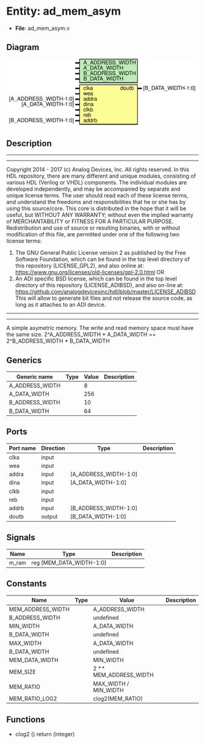 # Entity: ad_mem_asym

- **File**: ad_mem_asym.v
## Diagram

![Diagram](ad_mem_asym.svg "Diagram")
## Description

***************************************************************************
 ***************************************************************************
 Copyright 2014 - 2017 (c) Analog Devices, Inc. All rights reserved.
 In this HDL repository, there are many different and unique modules, consisting
 of various HDL (Verilog or VHDL) components. The individual modules are
 developed independently, and may be accompanied by separate and unique license
 terms.
 The user should read each of these license terms, and understand the
 freedoms and responsibilities that he or she has by using this source/core.
 This core is distributed in the hope that it will be useful, but WITHOUT ANY
 WARRANTY; without even the implied warranty of MERCHANTABILITY or FITNESS FOR
 A PARTICULAR PURPOSE.
 Redistribution and use of source or resulting binaries, with or without modification
 of this file, are permitted under one of the following two license terms:
   1. The GNU General Public License version 2 as published by the
      Free Software Foundation, which can be found in the top level directory
      of this repository (LICENSE_GPL2), and also online at:
      <https://www.gnu.org/licenses/old-licenses/gpl-2.0.html>
 OR
   2. An ADI specific BSD license, which can be found in the top level directory
      of this repository (LICENSE_ADIBSD), and also on-line at:
      https://github.com/analogdevicesinc/hdl/blob/master/LICENSE_ADIBSD
      This will allow to generate bit files and not release the source code,
      as long as it attaches to an ADI device.
 ***************************************************************************
 ***************************************************************************
 A simple asymetric memory. The write and read memory space must have the same size.
 2^A_ADDRESS_WIDTH * A_DATA_WIDTH == 2^B_ADDRESS_WIDTH * B_DATA_WIDTH
 
## Generics

| Generic name    | Type | Value | Description |
| --------------- | ---- | ----- | ----------- |
| A_ADDRESS_WIDTH |      | 8     |             |
| A_DATA_WIDTH    |      | 256   |             |
| B_ADDRESS_WIDTH |      | 10    |             |
| B_DATA_WIDTH    |      | 64    |             |
## Ports

| Port name | Direction | Type                  | Description |
| --------- | --------- | --------------------- | ----------- |
| clka      | input     |                       |             |
| wea       | input     |                       |             |
| addra     | input     | [A_ADDRESS_WIDTH-1:0] |             |
| dina      | input     | [A_DATA_WIDTH-1:0]    |             |
| clkb      | input     |                       |             |
| reb       | input     |                       |             |
| addrb     | input     | [B_ADDRESS_WIDTH-1:0] |             |
| doutb     | output    | [B_DATA_WIDTH-1:0]    |             |
## Signals

| Name  | Type                          | Description |
| ----- | ----------------------------- | ----------- |
| m_ram | reg      [MEM_DATA_WIDTH-1:0] |             |
## Constants

| Name              | Type | Value                  | Description |
| ----------------- | ---- | ---------------------- | ----------- |
| MEM_ADDRESS_WIDTH |      | A_ADDRESS_WIDTH        |             |
| B_ADDRESS_WIDTH   |      | undefined              |             |
| MIN_WIDTH         |      | A_DATA_WIDTH           |             |
| B_DATA_WIDTH      |      | undefined              |             |
| MAX_WIDTH         |      | A_DATA_WIDTH           |             |
| B_DATA_WIDTH      |      | undefined              |             |
| MEM_DATA_WIDTH    |      | MIN_WIDTH              |             |
| MEM_SIZE          |      | 2 ** MEM_ADDRESS_WIDTH |             |
| MEM_RATIO         |      | MAX_WIDTH / MIN_WIDTH  |             |
| MEM_RATIO_LOG2    |      | clog2(MEM_RATIO)       |             |
## Functions
- clog2 <font id="function_arguments">()</font> <font id="function_return">return (integer)</font>

